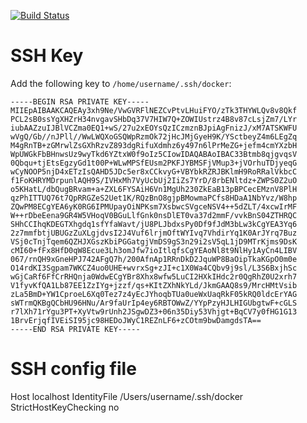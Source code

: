 [![Build Status](https://travis-ci.org/katzefudder/katzefudder-container-php70.svg?branch=master)](https://travis-ci.org/katzefudder/katzefudder-container-php55)

# SSH Key
Add the following key to `/home/username/.ssh/docker`:
```
-----BEGIN RSA PRIVATE KEY-----
MIIEpAIBAAKCAQEAy3xh9Ne/VwGVRFlNEZCvPtvLHuiFYO/zTk3THYWLQv8v8Qkf
PCL2sB0ssYgXHZrH34nvgavSHbDq37V7HIW7Q+ZOWIUstrz4B8v87cLsjZm7/LYr
iubAAZzuIJBlVCZma0EQ1+wS/27u2xEOYsQzICzmznBJpiAgFnizJ/xM7ATSKWFU
wVgQ/Gb//nJPll//WwLWQXoGSQWpRzmOk72jHcJMjGyeH9K/YSctbeyZ4m6LEgZq
M4gRnTB+zGMrwlZsGXhRzvZ893dgRifuXdmhz6y497n6lPrMeZG+jefm4cmYXzbH
WpUWGkFbBHnwsUz9wyTkd6YZtxW0f9oIz5CIowIDAQABAoIBAC33Btmb8qjgvqsV
0Qbqu+tjEtsEgzyGd1t00P+WLwMPSfEUsm2PKFJYBMSFjVMup3+jVOrhuTDjyeqG
wCyNOOP5njD4xETzIsQAHD5JDc5er8xCCkvyG+VBYbkRZRJBKlmH9RoRRalVkbcC
f1FoKHRYMDrpunlAQH9S/IVHxMh7VyUcbUj2IiZs7YrD/8rbENltdz+ZWPS0Z2uO
o5KHatL/dbQugBRvam+a+ZXL6FYSAiH6Vn1MgUh230ZkEaB13pBPCecEMznV8PlH
qzPhITTUQ76t7QpRRGZeS2Uet1K/RQzBnO8gjpBMowmaPCfs8HDaA1NbYvz/W8hp
ZQwPM8ECgYEA6yK0RG6IPMUpayOiNPKsm7XsbwcSVgceNSV4++5dZLT/4xcwIrMF
W++rDbeEena9GR4W5VHoqV0BGuLlfGnk0nsDlET0va37d2mmF/vvkBnS04ZTHRQC
SHhCCIhqKDEGTXhgdq1sfYfaWavt/jU8PLJbdxsPy0Df9fJdM3bLw3kCgYEA3Yq6
2z7mmfbtjUBUGzZuXLgjdvsI2J4Vuf6lrjmOftWYIvq7VhdirYq1K0ArJYrq7Buz
VSj0cTnjTqem6QZHJXGszKbiPGGatgjVmDS9gS3n29i2sV5qL1jD9MTrKjms9DsK
cMI60+fFx8HfD0qW8Ecue3Lh3omJfw7ioItlqfsCgYEAoNl8t9NlHy1AyCn4LIBV
067/rnQH9xGneHPJ742AFgQ7h/200AfnAp1RRnDkD2JquWP8BaOipTkaKGpO0m0e
O14rdKI3Sgpam7WKCZ4uo0UHE+wvrxSg+zJI+c1X0Wa4CQbv9j9sl/L3S6BxjhSc
wGjCaRf6FfCrRHQnja0WdwECgYBr8Xhx8wfw5LuCI2HXkIHdc2r0QgRhZ0U2xrh7
V1fyvKfQA1Lb87EE1ZzIYg+jzzf/qs+KItZXhNkYLd/JkmGAAQ8s9/MrcHMtVsib
zLa5BmD+YW1CproeL6Xq0Tez7z4yEcJYhoqbTUa0ueWxUaqRkF05kRQ0ldcErYAG
sWTrmQKBgQCbHU96HNu/Ar9faUrIp4ey6RBTOWwZ/YYpPzyHJLHIGUbgtwF+cGLS
r7lXh71rYgu3PT+XyVtw9rUnh2JSgwDZ3+06n35Diy53Vhjgt+BqCV7y0fHG1G13
1BrvErjqfIVEiSI95jc98HEDoJWyC1REZnLF6+zCOtm9bwDamgdsTA==
-----END RSA PRIVATE KEY-----
```

# SSH config file
Host localhost
        IdentityFile /Users/username/.ssh/docker
        StrictHostKeyChecking no